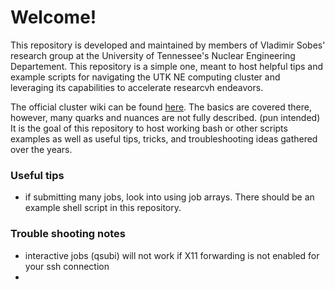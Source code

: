 # Welcome!

This repository is developed and maintained by members of Vladimir Sobes' research group at the University of Tennessee's Nuclear Engineering Departement. This repository is a simple one, meant to host helpful tips and example scripts for navigating the UTK NE computing cluster and leveraging its capabilities to accelerate researcvh endeavors.

The official cluster wiki can be found [here](https://necluster.ne.utk.edu/wiki/index.php?title=Main_Page). The basics are covered there, however, many quarks and nuances are not fully described. (pun intended) It is the goal of this repository to host working bash or other scripts examples as well as useful tips, tricks, and troubleshooting ideas gathered over the years.


### Useful tips

- if submitting many jobs, look into using job arrays. There should be an example shell script in this repository.

### Trouble shooting notes

- interactive jobs (qsubi) will not work if X11 forwarding is not enabled for your ssh connection
- 
